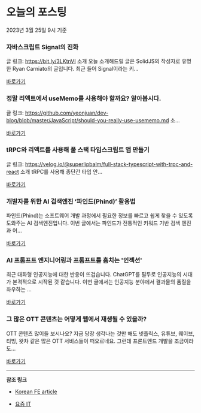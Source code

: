 # 오늘의 포스팅 
2023년 3월 25일 9시 기준 

###  자바스크립트 Signal의 진화 

 글 링크: https://bit.ly/3LKtnVI 소개 오늘 소개해드릴 글은 SolidJS의 작성자로 유명한 Ryan Carniato의 글입니다. 최근 들어 Signal이라는 키... 

 [바로가기](https://kofearticle.substack.com/p/korean-fe-article-signal) 

###  정말 리액트에서 useMemo를 사용해야 할까요? 알아봅시다. 

 글 링크: https://github.com/yeonjuan/dev-blog/blob/master/JavaScript/should-you-really-use-usememo.md 소... 

 [바로가기](https://kofearticle.substack.com/p/korean-fe-article-usememo) 

###  tRPC와 리액트를 사용해 풀 스택 타입스크립트 앱 만들기 

 글 링크: https://velog.io/@superlipbalm/full-stack-typescript-with-trpc-and-react 소개 tRPC를 사용해 종단간 타입 안... 

 [바로가기](https://kofearticle.substack.com/p/korean-fe-article-trpc) 

### 개발자를 위한 AI 검색엔진 ‘파인드(Phind)’ 활용법 

 파인드(Phind)는 소프트웨어 개발 과정에서 필요한 정보를 빠르고 쉽게 찾을 수 있도록 도와주는 AI 검색엔진입니다. 이번 글에서는 파인드가 전통적인 키워드 기반 검색 엔진과 어... 

 [바로가기](https://yozm.wishket.com/magazine/detail/1944/) 

### AI 프롬프트 엔지니어링과 프롬프트를 훔치는 '인젝션' 

 최근 대화형 인공지능에 대한 반응이 뜨겁습니다. ChatGPT를 필두로 인공지능의 시대가 본격적으로 시작된 것 같습니다. 이번 글에서는 인공지능 분야에서 결과물의 품질을 좌우하는 ... 

 [바로가기](https://yozm.wishket.com/magazine/detail/1939/) 

### 그 많은 OTT 콘텐츠는 어떻게 웹에서 재생될 수 있을까? 

 OTT 콘텐츠 많이들 보시나요? 지금 당장 생각나는 것만 해도 넷플릭스, 유튜브, 웨이브, 티빙, 왓챠 같은 많은 OTT 서비스들이 떠오르네요. 그런데 프론트엔드 개발을 조금이라도... 

 [바로가기](https://yozm.wishket.com/magazine/detail/1934/) 

---

**참조 링크**

- [Korean FE article](https://kofearticle.substack.com) 

- [요즘 IT](https://yozm.wishket.com/magazine) 

